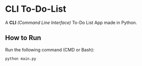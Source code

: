 # CLI To-Do-List

A **CLI** _(Command Line Interface)_ To-Do List App made in Python.

## How to Run

Run the following command (CMD or Bash):

```
python main.py
```

